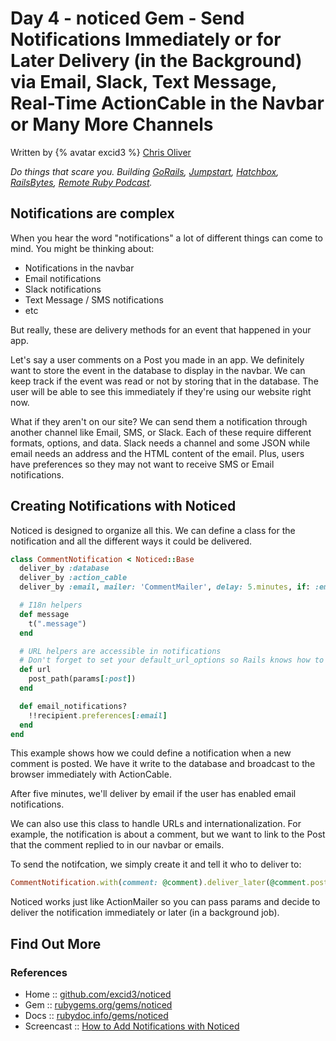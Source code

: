 # Day 4 - noticed Gem - Send Notifications Immediately or for Later Delivery (in the Background) via Email, Slack, Text Message, Real-Time ActionCable in the Navbar or Many More Channels

Written by {% avatar excid3 %} [Chris Oliver](https://github.com/excid3)

_Do things that scare you. Building [GoRails](http://GoRails.com), [Jumpstart](http://JumpstartRails.com), [Hatchbox](http://Hatchbox.io), [RailsBytes](http://RailsBytes.com), [Remote Ruby Podcast](https://remoteruby.transistor.fm/)._



## Notifications are complex

When you hear the word "notifications" a lot of different things can come to mind. You might be thinking about:

* Notifications in the navbar
* Email notifications
* Slack notifications
* Text Message / SMS notifications
* etc

But really, these are delivery methods for an event that happened in your app.

Let's say a user comments on a Post you made in an app. We definitely want to store the event in the database to display in the navbar. We can keep track if the event was read or not by storing that in the database. The user will be able to see this immediately if they're using our website right now.

What if they aren't on our site? We can send them a notification through another channel like Email, SMS, or Slack. Each of these require different formats, options, and data. Slack needs a channel and some JSON while email needs an address and the HTML content of the email. Plus, users have preferences so they may not want to receive SMS or Email notifications.

## Creating Notifications with Noticed

Noticed is designed to organize all this. We can define a class for the notification and all the different ways it could be delivered.

```ruby
class CommentNotification < Noticed::Base
  deliver_by :database
  deliver_by :action_cable
  deliver_by :email, mailer: 'CommentMailer', delay: 5.minutes, if: :email_notifications?

  # I18n helpers
  def message
    t(".message")
  end

  # URL helpers are accessible in notifications
  # Don't forget to set your default_url_options so Rails knows how to generate urls
  def url
    post_path(params[:post])
  end

  def email_notifications?
    !!recipient.preferences[:email]
  end
end
```

This example shows how we could define a notification when a new comment is posted. We have it write to the database and broadcast to the browser immediately with ActionCable.

After five minutes, we'll deliver by email if the user has enabled email notifications.

We can also use this class to handle URLs and internationalization. For example, the notification is about a comment, but we want to link to the Post that the comment replied to in our navbar or emails.

To send the notifcation, we simply create it and tell it who to deliver to:

```ruby
CommentNotification.with(comment: @comment).deliver_later(@comment.post.author)
```

Noticed works just like ActionMailer so you can pass params and decide to deliver the notification immediately or later (in a background job).

## Find Out More

### References

- Home :: [github.com/excid3/noticed](https://github.com/excid3/noticed)
- Gem :: [rubygems.org/gems/noticed](https://rubygems.org/gems/noticed)
- Docs :: [rubydoc.info/gems/noticed](https://www.rubydoc.info/gems/noticed/)
- Screencast :: [How to Add Notifications with Noticed](https://gorails.com/episodes/rails-notifications-with-noticed?autoplay=1)


